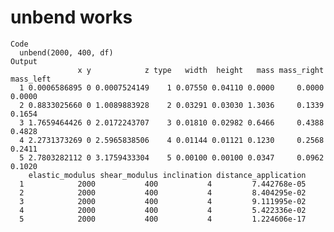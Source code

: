 # unbend works

    Code
      unbend(2000, 400, df)
    Output
                   x y            z type   width  height   mass mass_right mass_left
      1 0.0006586895 0 0.0007524149    1 0.07550 0.04110 0.0000     0.0000    0.0000
      2 0.8833025660 0 1.0089883928    2 0.03291 0.03030 1.3036     0.1339    0.1654
      3 1.7659464426 0 2.0172243707    3 0.01810 0.02982 0.6466     0.4388    0.4828
      4 2.2731373269 0 2.5965838506    4 0.01144 0.01121 0.1230     0.2568    0.2411
      5 2.7803282112 0 3.1759433304    5 0.00100 0.00100 0.0347     0.0962    0.1020
        elastic_modulus shear_modulus inclination distance_application
      1            2000           400           4         7.442768e-05
      2            2000           400           4         8.404295e-02
      3            2000           400           4         9.111995e-02
      4            2000           400           4         5.422336e-02
      5            2000           400           4         1.224606e-17

